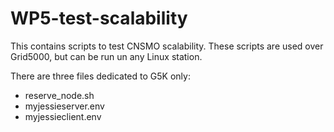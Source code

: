 # WP5-test-scalability
This contains scripts to test CNSMO scalability.
These scripts are used over Grid5000, but can be run un any Linux station.

There are three files dedicated to G5K only:
- reserve_node.sh
- myjessieserver.env
- myjessieclient.env
